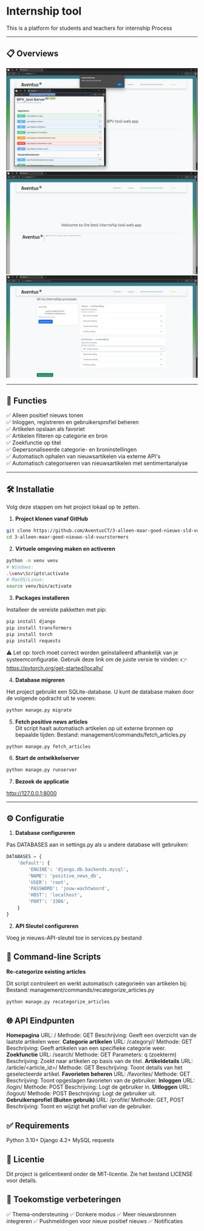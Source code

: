 # Internship tool

This is a platform for students and teachers for internship Process

---

## 📋 **Overviews**
![API overview](readmeImages/image.png)
![API overview](readmeImages/image2.png)
![API overview](readmeImages/image3.png)

---

## 🚀 **Functies**
✅ Alleen positief nieuws tonen  
✅ Inloggen, registreren en gebruikersprofiel beheren  
✅ Artikelen opslaan als favoriet  
✅ Artikelen filteren op categorie en bron  
✅ Zoekfunctie op titel  
✅ Gepersonaliseerde categorie- en broninstellingen  
✅ Automatisch ophalen van nieuwsartikelen via externe API's  
✅ Automatisch categoriseren van nieuwsartikelen met sentimentanalyse  

---

## 🛠️ **Installatie**

Volg deze stappen om het project lokaal op te zetten.

1. **Project klonen vanaf GitHub**  

```bash
git clone https://github.com/AventusCT/3-alleen-maar-goed-nieuws-sld-vuurstormers
cd 3-alleen-maar-goed-nieuws-sld-vuurstormers
```

2. **Virtuele omgeving maken en activeren** 

```bash 
python -m venv venv
# Windows:
.\venv\Scripts\activate
# MacOS/Linux:
source venv/bin/activate
```
3. **Packages installeren**

Installeer de vereiste pakketten met pip:
```bash
pip install django
pip install transformers
pip install torch
pip install requests
```
⚠️ Let op: torch moet correct worden geïnstalleerd afhankelijk van je systeemconfiguratie. Gebruik deze link om de juiste versie te vinden:
👉 https://pytorch.org/get-started/locally/

4. **Database migreren**

Het project gebruikt een SQLite-database. U kunt de database maken door de volgende opdracht uit te voeren:

```bash
python manage.py migrate
```

5. **Fetch positive news articles**  
Dit script haalt automatisch artikelen op uit externe bronnen op bepaalde tijden:
Bestand: management/commands/fetch_articles.py
```Python
python manage.py fetch_articles
```

6. **Start de ontwikkelserver**

```bash
python manage.py runserver
```

7. **Bezoek de applicatie**

http://127.0.0.1:8000

---

## ⚙️ **Configuratie**

1. **Database configureren**  

Pas DATABASES aan in settings.py als u andere database wilt gebruiken:

```Python
DATABASES = {
    'default': {
        'ENGINE': 'django.db.backends.mysql',
        'NAME': 'positive_news_db',
        'USER': 'root',
        'PASSWORD': 'jouw-wachtwoord',
        'HOST': 'localhost',
        'PORT': '3306',
    }
}
```

2. **API Sleutel configureren** 

Voeg je nieuws-API-sleutel toe in services.py bestand

## 📝 **Command-line Scripts**

**Re-categorize existing articles**

Dit script controleert en werkt automatisch categorieën van artikelen bij:
Bestand: management/commands/recategorize_articles.py
```Python
python manage.py recategorize_articles
```

## 🌐 **API Eindpunten**
**Homepagina**
URL: /
Methode: GET
Beschrijving: Geeft een overzicht van de laatste artikelen weer.
**Categorie artikelen**
URL: /category/<category>/
Methode: GET
Beschrijving: Geeft artikelen van een specifieke categorie weer.
**Zoekfunctie**
URL: /search/
Methode: GET
Parameters: q (zoekterm)
Beschrijving: Zoekt naar artikelen op basis van de titel.
**Artikeldetails**
URL: /article/<article_id>/
Methode: GET
Beschrijving: Toont details van het geselecteerde artikel.
**Favorieten beheren**
URL: /favorites/
Methode: GET
Beschrijving: Toont opgeslagen favorieten van de gebruiker.
**Inloggen**
URL: /login/
Methode: POST
Beschrijving: Logt de gebruiker in.
**Uitloggen**
URL: /logout/
Methode: POST
Beschrijving: Logt de gebruiker uit.
**Gebruikersprofiel (Buiten gebruik)**
URL: /profile/
Methode: GET, POST
Beschrijving: Toont en wijzigt het profiel van de gebruiker.


## ✅ **Requirements**
Python 3.10+
Django 4.2+
MySQL
requests

## 📝 **Licentie**
Dit project is gelicentieerd onder de MIT-licentie. Zie het bestand LICENSE voor details.

## 🎯 **Toekomstige verbeteringen**
✅ Thema-ondersteuning
✅ Donkere modus
✅ Meer nieuwsbronnen integreren
✅ Pushmeldingen voor nieuw positief nieuws
✅ Notificaties


